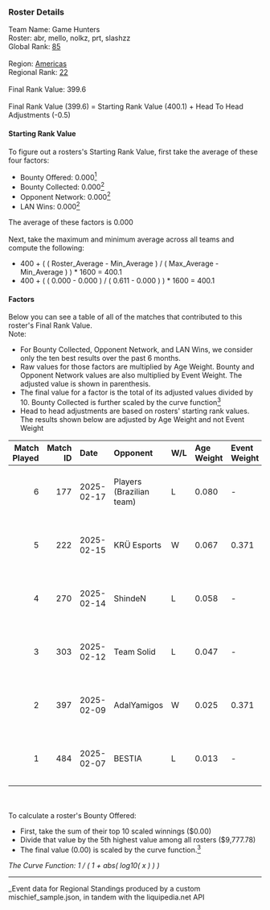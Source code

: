### Roster Details<br />
Team Name: Game Hunters<br />
Roster: abr, mello, nolkz, prt, slashzz<br />
Global Rank: [85](../../standings_global_2025_08_04.md)<br />
<br />
Region: [Americas]( ../../standings_americas_2025_08_04.md)<br />
Regional Rank: [22]( ../../standings_americas_2025_08_04.md)<br />
<br />
Final Rank Value:  399.6<br />
<br />
Final Rank Value (399.6) = Starting Rank Value (400.1) + Head To Head Adjustments (-0.5)<br />

#### Starting Rank Value<br />
To figure out a rosters's Starting Rank Value, first take the average of these four factors:<br />
- Bounty Offered: 0.000[<sup>1</sup>](#table2)
- Bounty Collected: 0.000[<sup>2</sup>](#table1)
- Opponent Network: 0.000[<sup>2</sup>](#table1)
- LAN Wins: 0.000[<sup>2</sup>](#table1)

The average of these factors is 0.000<br />
<br />
Next, take the maximum and minimum average across all teams and compute the following:<br />
- 400 + ( ( Roster_Average - Min_Average ) / ( Max_Average - Min_Average ) ) * 1600 = 400.1
- 400 + ( ( 0.000 - 0.000 ) / ( 0.611 - 0.000 ) ) * 1600 = 400.1


#### Factors<br />
Below you can see a table of all of the matches that contributed to this roster's Final Rank Value.<br />
Note:<br />

- For Bounty Collected, Opponent Network, and LAN Wins, we consider only the ten best results over the past 6 months.
- Raw values for those factors are multiplied by Age Weight. Bounty and Opponent Network values are also multiplied by Event Weight. The adjusted value is shown in parenthesis.
- The final value for a factor is the total of its adjusted values divided by 10. Bounty Collected is further scaled by the curve function[<sup>3</sup>](#curveFunction)
- Head to head adjustments are based on rosters' starting rank values. The results shown below are adjusted by Age Weight and not Event Weight
<span id="table1"></span><br />


| Match Played | Match ID | Date       | Opponent                 | W/L | Age Weight | Event Weight | Bounty Collected | Opponent Network | LAN Wins  | H2H Adj. | Roster                          |
| -: | -: | :- | :- | :- | :- | :- | :- | :- | :- | -: | :- |
|            6 |      177 | 2025-02-17 | Players (Brazilian team) | L   | 0.080      | -            | -                | -                | -         |    -0.58 | abr, mello, nolkz, prt, slashzz |
|            5 |      222 | 2025-02-15 | KRÜ Esports              | W   | 0.067      | 0.371        | 0.000 (0.000)    | 0.059 (0.001)    | 0 (0.000) |     1.06 | abr, mello, nolkz, prt, slashzz |
|            4 |      270 | 2025-02-14 | ShindeN                  | L   | 0.058      | -            | -                | -                | -         |    -0.91 | abr, mello, nolkz, prt, slashzz |
|            3 |      303 | 2025-02-12 | Team Solid               | L   | 0.047      | -            | -                | -                | -         |    -0.34 | abr, mello, nolkz, prt, slashzz |
|            2 |      397 | 2025-02-09 | AdalYamigos              | W   | 0.025      | 0.371        | 0.000 (0.000)    | 0.086 (0.001)    | 0 (0.000) |     0.40 | abr, mello, nolkz, prt, slashzz |
|            1 |      484 | 2025-02-07 | BESTIA                   | L   | 0.013      | -            | -                | -                | -         |    -0.15 | abr, mello, nolkz, prt, slashzz |

<br />
<span id="table2"></span><br />
To calculate a roster's Bounty Offered:<br />

- First, take the sum of their top 10 scaled winnings ($0.00)
- Divide that value by the 5th highest value among all rosters ($9,777.78)
- The final value (0.00) is scaled by the curve function.[<sup>3</sup>](#curveFunction)

<span id="curveFunction"></span>_The Curve Function: 1 / ( 1 + abs( log10( x ) ) )_<br />

---
_Event data for Regional Standings produced by a custom mischief_sample.json, in tandem with the liquipedia.net API<br />

